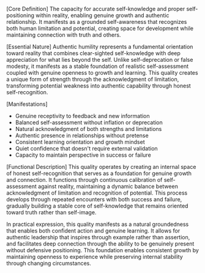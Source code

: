 [Core Definition]
The capacity for accurate self-knowledge and proper self-positioning within reality, enabling genuine growth and authentic relationship. It manifests as a grounded self-awareness that recognizes both human limitation and potential, creating space for development while maintaining connection with truth and others.

[Essential Nature]
Authentic humility represents a fundamental orientation toward reality that combines clear-sighted self-knowledge with deep appreciation for what lies beyond the self. Unlike self-deprecation or false modesty, it manifests as a stable foundation of realistic self-assessment coupled with genuine openness to growth and learning. This quality creates a unique form of strength through the acknowledgment of limitation, transforming potential weakness into authentic capability through honest self-recognition.

[Manifestations]
- Genuine receptivity to feedback and new information
- Balanced self-assessment without inflation or deprecation
- Natural acknowledgment of both strengths and limitations
- Authentic presence in relationships without pretense
- Consistent learning orientation and growth mindset
- Quiet confidence that doesn't require external validation
- Capacity to maintain perspective in success or failure

[Functional Description]
This quality operates by creating an internal space of honest self-recognition that serves as a foundation for genuine growth and connection. It functions through continuous calibration of self-assessment against reality, maintaining a dynamic balance between acknowledgment of limitation and recognition of potential. This process develops through repeated encounters with both success and failure, gradually building a stable core of self-knowledge that remains oriented toward truth rather than self-image.

In practical expression, this quality manifests as a natural groundedness that enables both confident action and genuine learning. It allows for authentic leadership that inspires through example rather than assertion, and facilitates deep connection through the ability to be genuinely present without defensive positioning. This foundation enables consistent growth by maintaining openness to experience while preserving internal stability through changing circumstances.